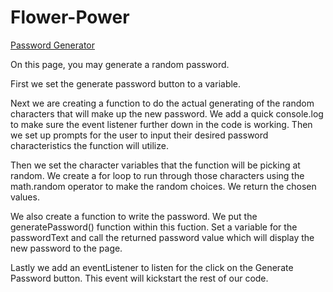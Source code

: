 # Flower-Power

[Password Generator](https://meg-hinckley35.github.io/Flower-Power/password.html)

On this page, you may generate a random password.

First we set the generate password button to a variable.

Next we are creating a function to do the actual generating of the random characters that will make up the new password.  We add a quick console.log to make sure the event listener further down in the code is working.  Then we set up prompts for the user to input their desired password characteristics the function will utilize.

Then we set the character variables that the function will be picking at random.
We create a for loop to run through those characters using the math.random operator to make the random choices.
We return the chosen values.

We also create a function to write the password. We put the generatePassword() function within this fuction.  Set a variable for the passwordText and call the returned password value which will display the new password to the page.

Lastly we add an eventListener to listen for the click on the Generate Password button.  This event will kickstart the rest of our code.

